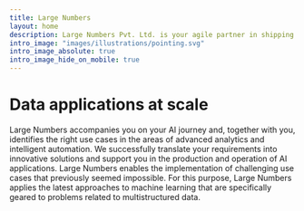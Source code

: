 ```yaml
---
title: Large Numbers
layout: home
description: Large Numbers Pvt. Ltd. is your agile partner in shipping analytics, big data and artificial intelligence solutions.
intro_image: "images/illustrations/pointing.svg"
intro_image_absolute: true
intro_image_hide_on_mobile: true
---
```


# Data applications at scale

Large Numbers accompanies you on your AI journey and, together with you, identifies the right use cases in the areas of advanced analytics and intelligent automation. We successfully translate your requirements into innovative solutions and support you in the production and operation of AI applications.
Large Numbers enables the implementation of challenging use cases that previously seemed impossible. For this purpose, Large Numbers applies the latest approaches to machine learning that are specifically geared to problems related to multistructured data.

<!-- # We create value with data-centric solutions

Large Numbers accompanies you on your AI journey and, together with you, identifies the right use cases in the areas of advanced analytics and intelligent automation. We successfully translate your requirements into innovative solutions and support you in the production and operation of AI applications.
Large Numbers enables the implementation of challenging use cases that previously seemed impossible. For this purpose, Large Numbers applies the latest approaches to machine learning that are specifically geared to problems related to multistructured data. -->

